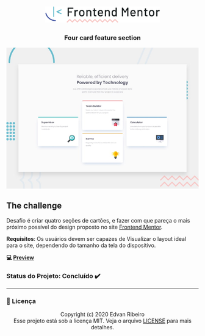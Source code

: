 <h1 align="center">
    <img width="300px" alt="Frontend Mentor Logo" src="./design/logo_frontendmentor.png" />
</h1>
<h3 align="center">
Four card feature section
</h3>

![Design preview for the Four card feature section coding challenge](./design/desktop-preview.jpg)

## The challenge

Desafio é criar quatro seções de cartões, e fazer com que pareça o mais próximo possível do design proposto no site [Frontend Mentor](https://www.frontendmentor.io//).

**Requisitos**: Os usuários devem ser capazes de Visualizar o layout ideal para o site, dependendo do tamanho da tela do dispositivo.

**:computer: [Preview](https://ejunior01.github.io/Four-Card/)**


### Status do Projeto: Concluído :heavy_check_mark:

------

### :pencil: Licença

<p align="center">
	Copyright (c) 2020 Edvan Ribeiro
    <br/>
    Esse projeto está sob a licença MIT. Veja o arquivo <a href="https://github.com/ejunior01/Four-Card/blob/master/LICENSE">LICENSE</a> para mais detalhes.
</p>

